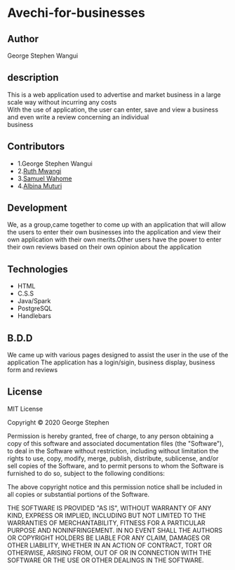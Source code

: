 # Avechi-for-businesses
## Author
George Stephen Wangui
## description
This is a web application used to advertise and market business in a large scale way without incurring any costs <br/>
With the use of application, the user can enter, save and view a business and even write a review concerning an individual <br/> business
## Contributors
* 1.George Stephen Wangui
* 2.[Ruth Mwangi](https://github.com/Ruth-Mwangi)
* 3.[Samuel Wahome](https://github.com/Samuel-dot-cloud)
* 4.[Albina Muturi](https://github.com/NyawiraMuturi)
## Development
We, as a group,came together to come up with an application that will allow the users to enter their own businesses into the application and view their own application with their own merits.Other users have the power to enter their own reviews based on their own opinion about the application
## Technologies
* HTML
* C.S.S
* Java/Spark
* PostgreSQL
* Handlebars
## B.D.D
We came up with various pages designed to assist the user in the use of the application 
The application has a login/sigin, business display, business form and reviews
## License
MIT License

Copyright :copyright: 2020 George Stephen

Permission is hereby granted, free of charge, to any person obtaining a copy
of this software and associated documentation files (the "Software"), to deal
in the Software without restriction, including without limitation the rights
to use, copy, modify, merge, publish, distribute, sublicense, and/or sell
copies of the Software, and to permit persons to whom the Software is
furnished to do so, subject to the following conditions:

The above copyright notice and this permission notice shall be included in all
copies or substantial portions of the Software.

THE SOFTWARE IS PROVIDED "AS IS", WITHOUT WARRANTY OF ANY KIND, EXPRESS OR
IMPLIED, INCLUDING BUT NOT LIMITED TO THE WARRANTIES OF MERCHANTABILITY,
FITNESS FOR A PARTICULAR PURPOSE AND NONINFRINGEMENT. IN NO EVENT SHALL THE
AUTHORS OR COPYRIGHT HOLDERS BE LIABLE FOR ANY CLAIM, DAMAGES OR OTHER
LIABILITY, WHETHER IN AN ACTION OF CONTRACT, TORT OR OTHERWISE, ARISING FROM,
OUT OF OR IN CONNECTION WITH THE SOFTWARE OR THE USE OR OTHER DEALINGS IN THE
SOFTWARE.
